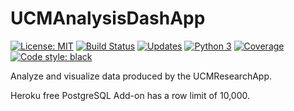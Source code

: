 # UCMAnalysisDashApp
 [![License: MIT](https://img.shields.io/badge/License-MIT-yellow.svg)](https://opensource.org/licenses/MIT) [![Build Status](https://travis-ci.org/olafhaag/ucmanalysisdashapp.svg?branch=master)](https://travis-ci.org/olafhaag/ucmanalysisdashapp) [![Updates](https://pyup.io/repos/github/olafhaag/ucmanalysisdashapp/shield.svg)](https://pyup.io/repos/github/olafhaag/ucmanalysisdashapp/) [![Python 3](https://pyup.io/repos/github/olafhaag/ucmanalysisdashapp/python-3-shield.svg)](https://pyup.io/repos/github/olafhaag/ucmanalysisdashapp/) [![Coverage](https://codecov.io/github/olafhaag/ucmanalysisdashapp/coverage.svg?branch=master)](https://codecov.io/github/olafhaag/ucmanalysisdashapp?branch=master) [![Code style: black](https://img.shields.io/badge/code%20style-black-000000.svg)](https://github.com/ambv/black)


Analyze and visualize data produced by the UCMResearchApp.


 Heroku free PostgreSQL Add-on has a row limit of 10,000. 
